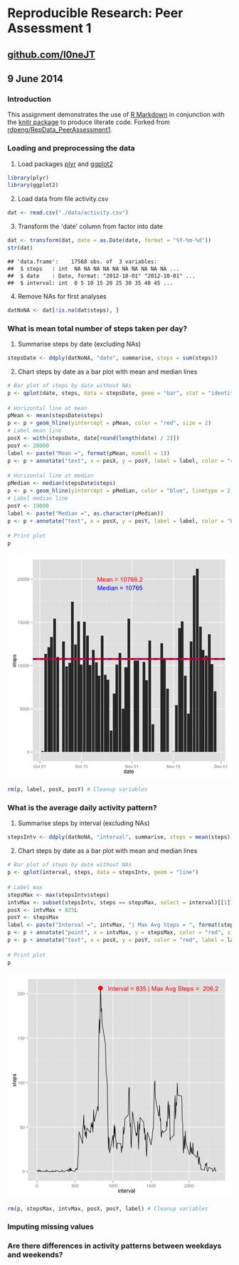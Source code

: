# Reproducible Research: Peer Assessment 1
## [github.com/l0neJT](http://www.github.com/l0neJT)
## 9 June 2014

### Introduction
This assignment demonstrates the use of [R Markdown](http://rmarkdown.rstudio.com/) in conjunction with the [knitr package](http://cran.r-project.org/web/packages/knitr/index.html) to produce literate code. Forked from [rdpeng/RepData_PeerAssessment1](http://github.com/rdpeng/RepData_PeerAssessment1).

### Loading and preprocessing the data
1. Load packages [plyr](http://cran.r-project.org/web/packages/plyr/index.html) and [ggplot2](http://cran.r-project.org/web/packages/ggplot2/index.html)

```r
library(plyr)
library(ggplot2)
```
2. Load data from file activity.csv

```r
dat <- read.csv("./data/activity.csv")
```
3. Transform the 'date' column from factor into date

```r
dat <- transform(dat, date = as.Date(date, format = "%Y-%m-%d"))
str(dat)
```

```
## 'data.frame':	17568 obs. of  3 variables:
##  $ steps   : int  NA NA NA NA NA NA NA NA NA NA ...
##  $ date    : Date, format: "2012-10-01" "2012-10-01" ...
##  $ interval: int  0 5 10 15 20 25 30 35 40 45 ...
```
4. Remove NAs for first analyses

```r
datNoNA <- dat[!is.na(dat$steps), ]
```

### What is mean total number of steps taken per day?
1. Summarise steps by date (excluding NAs)

```r
stepsDate <- ddply(datNoNA, "date", summarise, steps = sum(steps))
```
2. Chart steps by date as a bar plot with mean and median lines

```r
# Bar plot of steps by date without NAs
p <- qplot(date, steps, data = stepsDate, geom = "bar", stat = "identity")

# Horizontal line at mean
pMean <- mean(stepsDate$steps)
p <- p + geom_hline(yintercept = pMean, color = "red", size = 2)
# Label mean line
posX <- with(stepsDate, date[round(length(date) / 2)])
posY <- 20000
label <- paste("Mean =", format(pMean, nsmall = 1))
p <- p + annotate("text", x = posX, y = posY, label = label, color = "red")

# Horizontal line at median
pMedian <- median(stepsDate$steps)
p <- p + geom_hline(yintercept = pMedian, color = "blue", linetype = 2, size = 1)
# Label median line
posY <- 19000
label <- paste("Median =", as.character(pMedian))
p <- p + annotate("text", x = posX, y = posY, label = label, color = "blue")

# Print plot
p
```

![plot of chunk histStepsDate](figure/histStepsDate.png) 

```r
rm(p, label, posX, posY) # Cleanup variables
```

### What is the average daily activity pattern?
1. Summarise steps by interval (excluding NAs)

```r
stepsIntv <- ddply(datNoNA, "interval", summarise, steps = mean(steps))
```
2. Chart steps by date as a bar plot with mean and median lines

```r
# Bar plot of steps by date without NAs
p <- qplot(interval, steps, data = stepsIntv, geom = "line")

# Label max
stepsMax <- max(stepsIntv$steps)
intvMax <- subset(stepsIntv, steps == stepsMax, select = interval)[[1]]
posX <- intvMax + 825L
posY <- stepsMax
label <- paste("Interval =", intvMax, "| Max Avg Steps = ", format(stepsMax))
p <- p + annotate("point", x = intvMax, y = stepsMax, color = "red", size = 5)
p <- p + annotate("text", x = posX, y = posY, color = "red", label = label)

# Print plot
p
```

![plot of chunk histStepsIntv](figure/histStepsIntv.png) 

```r
rm(p, stepsMax, intvMax, posX, posY, label) # Cleanup variables
```

### Imputing missing values

### Are there differences in activity patterns between weekdays and weekends?
